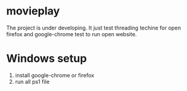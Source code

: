 # movieplay

The project is under developing. It just test threading techine for open firefox and google-chrome test to run open website.

# Windows setup
1. install google-chrome or firefox
2. run all ps1 file
 
